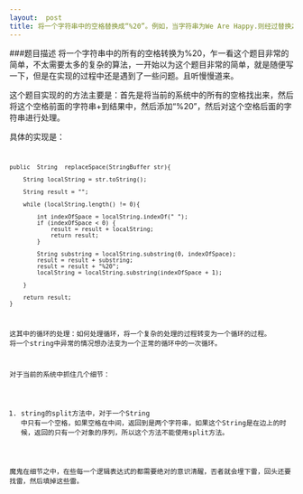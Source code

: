```yaml
---
layout:  post
title: 将一个字符串中的空格替换成“%20”。例如，当字符串为We Are Happy.则经过替换之后的字符串为We%20Are%20Happy。
---
```



###题目描述
 将一个字符串中的所有的空格转换为%20，乍一看这个题目非常的简单，不太需要太多的复杂的算法，一开始以为这个题目非常的简单，就是随便写一下，但是在实现的过程中还是遇到了一些问题。且听慢慢道来。
 
 这个题目实现的的方法主要是：首先是将当前的系统中的所有的空格找出来，然后将这个空格前面的字符串+到结果中，然后添加“%20”，然后对这个空格后面的字符串进行处理。
 
 具体的实现是：
 <code>
 
    public  String  replaceSpace(StringBuffer str){

        String localString = str.toString();

        String result = "";

        while (localString.length() != 0){

            int indexOfSpace = localString.indexOf(" ");
            if (indexOfSpace < 0) {
                result = result + localString;
                return result;
            }

            String substring = localString.substring(0, indexOfSpace);
            result = result + substring;
            result = result + "%20";
            localString = localString.substring(indexOfSpace + 1);

        }

        return result;
    }
    
这其中的循环的处理：如何处理循环，将一个复杂的处理的过程转变为一个循环的过程。
将一个string中异常的情况想办法变为一个正常的循环中的一次循环。
 


对于当前的系统中抓住几个细节：

1. string的split方法中，对于一个String 中只有一个空格，如果空格在中间，返回到是两个字符串，如果这个String是在边上的时候，返回的只有一个对象的序列，所以这个方法不能使用split方法。


魔鬼在细节之中，在些每一个逻辑表达式的都需要绝对的意识清醒，否者就会埋下雷，回头还要找雷，然后填掉这些雷。







